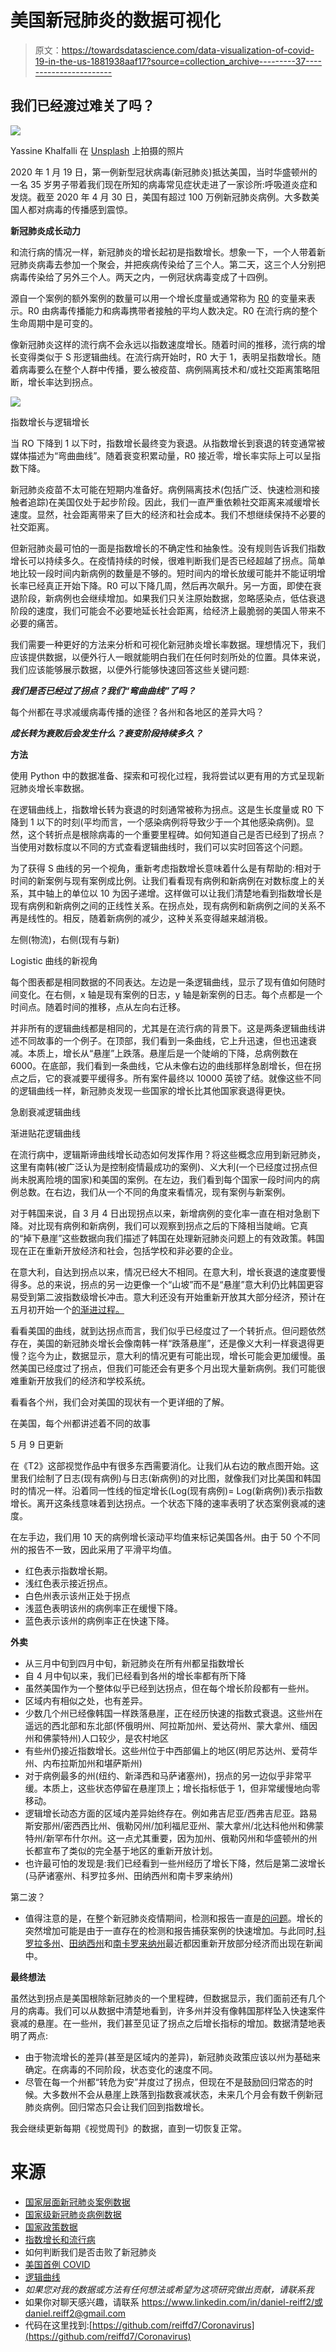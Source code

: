 # 美国新冠肺炎的数据可视化

> 原文：<https://towardsdatascience.com/data-visualization-of-covid-19-in-the-us-1881938aaf17?source=collection_archive---------37----------------------->

## 我们已经渡过难关了吗？

![](img/735fd800a8df51bc472743df03411ea3.png)

Yassine Khalfalli 在 [Unsplash](https://unsplash.com/s/photos/stay-home?utm_source=unsplash&utm_medium=referral&utm_content=creditCopyText) 上拍摄的照片

2020 年 1 月 19 日，第一例新型冠状病毒(新冠肺炎)抵达美国，当时华盛顿州的一名 35 岁男子带着我们现在所知的病毒常见症状走进了一家诊所:呼吸道炎症和发烧。截至 2020 年 4 月 30 日，美国有超过 100 万例新冠肺炎病例。大多数美国人都对病毒的传播感到震惊。

**新冠肺炎成长动力**

和流行病的情况一样，新冠肺炎的增长起初是指数增长。想象一下，一个人带着新冠肺炎病毒去参加一个聚会，并把疾病传染给了三个人。第二天，这三个人分别把病毒传染给了另外三个人。两天之内，一例冠状病毒变成了十四例。

源自一个案例的额外案例的数量可以用一个增长度量或通常称为 [R0](https://www.nytimes.com/2020/04/23/world/europe/coronavirus-R0-explainer.html) 的变量来表示。R0 由病毒传播能力和病毒携带者接触的平均人数决定。R0 在流行病的整个生命周期中是可变的。

像新冠肺炎这样的流行病不会永远以指数速度增长。随着时间的推移，流行病的增长变得类似于 S 形逻辑曲线。在流行病开始时，R0 大于 1，表明呈指数增长。随着病毒要么在整个人群中传播，要么被疫苗、病例隔离技术和/或社交距离策略阻断，增长率达到拐点。

![](img/2d2850a42acb20facd8d7e03dd635dce.png)

指数增长与逻辑增长

当 RO 下降到 1 以下时，指数增长最终变为衰退。从指数增长到衰退的转变通常被媒体描述为“弯曲曲线”。随着衰变积累动量，R0 接近零，增长率实际上可以呈指数下降。

新冠肺炎疫苗不太可能在短期内准备好。病例隔离技术(包括广泛、快速检测和接触者追踪)在美国仅处于起步阶段。因此，我们一直严重依赖社交距离来减缓增长速度。显然，社会距离带来了巨大的经济和社会成本。我们不想继续保持不必要的社交距离。

但新冠肺炎最可怕的一面是指数增长的不确定性和抽象性。没有规则告诉我们指数增长可以持续多久。在疫情持续的时候，很难判断我们是否已经超越了拐点。简单地比较一段时间内新病例的数量是不够的。短时间内的增长放缓可能并不能证明增长率已经真正开始下降。R0 可以下降几周，然后再次飙升。另一方面，即使在衰退阶段，新病例也会继续增加。如果我们只关注原始数据，忽略感染点，低估衰退阶段的速度，我们可能会不必要地延长社会距离，给经济上最脆弱的美国人带来不必要的痛苦。

我们需要一种更好的方法来分析和可视化新冠肺炎增长率数据。理想情况下，我们应该提供数据，以便外行人一眼就能明白我们在任何时刻所处的位置。具体来说，我们应该能够展示数据，以便外行能够快速回答这些关键问题:

***我们是否已经过了拐点？我们“弯曲曲线”了吗？***

每个州都在寻求减缓病毒传播的途径？各州和各地区的差异大吗？

***成长转为衰败后会发生什么？衰变阶段持续多久？***

**方法**

使用 Python 中的数据准备、探索和可视化过程，我将尝试以更有用的方式呈现新冠肺炎增长率数据。

在逻辑曲线上，指数增长转为衰退的时刻通常被称为拐点。这是生长度量或 R0 下降到 1 以下的时刻(平均而言，一个感染病例将导致少于一个其他感染病例)。显然，这个转折点是根除病毒的一个重要里程碑。如何知道自己是否已经到了拐点？当使用对数标度以不同的方式查看逻辑曲线时，我们可以实时回答这个问题。

为了获得 S 曲线的另一个视角，重新考虑指数增长意味着什么是有帮助的:相对于时间的新案例与现有案例成比例。让我们看看现有病例和新病例在对数标度上的关系，其中轴上的单位以 10 为因子递增。这样做可以让我们清楚地看到指数增长是现有病例和新病例之间的正线性关系。在拐点处，现有病例和新病例之间的关系不再是线性的。相反，随着新病例的减少，这种关系变得越来越消极。

左侧(物流)，右侧(现有与新)

Logistic 曲线的新视角

每个图表都是相同数据的不同表达。左边是一条逻辑曲线，显示了现有值如何随时间变化。在右侧，x 轴是现有案例的日志，y 轴是新案例的日志。每个点都是一个时间点。随着时间的推移，点从左向右迁移。

并非所有的逻辑曲线都是相同的，尤其是在流行病的背景下。这是两条逻辑曲线讲述不同故事的一个例子。在顶部，我们看到一条曲线，它上升迅速，但也迅速衰减。本质上，增长从“悬崖”上跌落。悬崖后是一个陡峭的下降，总病例数在 6000。在底部，我们看到一条曲线，它从未像右边的曲线那样急剧增长，但在拐点之后，它的衰减要平缓得多。所有案件最终以 10000 英镑了结。就像这些不同的逻辑曲线一样，新冠肺炎发现一些国家的增长比其他国家衰退得更快。

急剧衰减逻辑曲线

渐进贴花逻辑曲线

在流行病中，逻辑斯谛曲线增长动态如何发挥作用？将这些概念应用到新冠肺炎，这里有南韩(被广泛认为是控制疫情最成功的案例)、义大利(一个已经度过拐点但尚未脱离险境的国家)和美国的案例。在左边，我们看到每个国家一段时间内的病例总数。在右边，我们从一个不同的角度来看情况，现有案例与新案例。

对于韩国来说，自 3 月 4 日出现拐点以来，新增病例的变化率一直在相对急剧下降。对比现有病例和新病例，我们可以观察到拐点之后的下降相当陡峭。它真的“掉下悬崖”这些数据向我们描述了韩国在处理新冠肺炎问题上的有效政策。韩国现在正在重新开放经济和社会，包括学校和非必要的企业。

在意大利，自达到拐点以来，情况已经大不相同。在意大利，增长衰退的速度要慢得多。总的来说，拐点的另一边更像一个“山坡”而不是“悬崖”意大利仍比韩国更容易受到第二波指数级增长冲击。意大利还没有开始重新开放其大部分经济，预计在五月初开始一个[的渐进过程。](https://www.wsj.com/articles/italy-to-reopen-gradually-starting-on-may-4-11587935242)

看看美国的曲线，就到达拐点而言，我们似乎已经度过了一个转折点。但问题依然存在，美国的新冠肺炎增长会像南韩一样“跌落悬崖”，还是像义大利一样衰退得更慢？迄今为止，数据显示，意大利的情况更有可能出现，增长可能会更加缓慢。虽然美国已经度过了拐点，但我们可能还会有更多个月出现大量新病例。我们可能很难重新开放我们的经济和学校系统。

看看各个州，我们会对美国的现状有一个更详细的了解。

在美国，每个州都讲述着不同的故事

5 月 9 日更新

在《T2》这部视觉作品中有很多东西需要消化。让我们从右边的散点图开始。这里我们绘制了日志(现有病例)与日志(新病例)的对比图，就像我们对比美国和韩国时的情况一样。沿着同一性线的恒定增长(Log(现有病例)= Log(新病例))表示指数增长。离开这条线意味着到达拐点。一个状态下降的速率表明了状态案例衰减的速度。

在左手边，我们用 10 天的病例增长滚动平均值来标记美国各州。由于 50 个不同州的报告不一致，因此采用了平滑平均值。

*   红色表示指数增长期。
*   浅红色表示接近拐点。
*   白色州表示该州正处于拐点
*   浅蓝色表明该州的病例率正在缓慢下降。
*   蓝色表示该州的病例率正在快速下降。

**外卖**

*   从三月中旬到四月中旬，新冠肺炎在所有州都呈指数增长
*   自 4 月中旬以来，我们已经看到各州的增长率都有所下降
*   虽然美国作为一个整体似乎已经到达拐点，但在每个增长阶段都有一些州。
*   区域内有相似之处，也有差异。
*   少数几个州已经像韩国一样跌落悬崖，正在经历快速的指数式衰退。这些州在遥远的西北部和东北部(怀俄明州、阿拉斯加州、爱达荷州、蒙大拿州、缅因州和佛蒙特州)人口较少，是农村地区
*   有些州仍接近指数增长。这些州位于中西部偏上的地区(明尼苏达州、爱荷华州、内布拉斯加州和堪萨斯州)
*   对于病例最多的州(纽约、新泽西和马萨诸塞州)，拐点的另一边似乎非常平缓。本质上，这些状态停留在悬崖顶上；增长指标低于 1，但非常缓慢地向零移动。
*   逻辑增长动态方面的区域内差异始终存在。例如弗吉尼亚/西弗吉尼亚。路易斯安那州/密西西比州、俄勒冈州/加利福尼亚州、蒙大拿州/北达科他州和佛蒙特州/新罕布什尔州。这一点尤其重要，因为加州、俄勒冈州和华盛顿州的州长都宣布了类似的完全基于地区的重新开放计划。
*   也许最可怕的发现是:我们已经看到一些州经历了增长下降，然后是第二波增长(马萨诸塞州、科罗拉多州、田纳西州和南卡罗来纳州)

第二波？

*   值得注意的是，在整个新冠肺炎疫情期间，检测和报告一直是[的问题](https://www.nytimes.com/2020/03/28/us/testing-coronavirus-pandemic.html)。增长的突然增加可能是由于一直存在的检测和报告捕获案例的快速增加。与此同时,[科罗拉多州](https://thehill.com/homenews/state-watch/495167-in-colorado-its-a-progressive-governor-starting-to-reopen)、[田纳西州](https://www.npr.org/sections/coronavirus-live-updates/2020/04/27/845682973/tennessee-restaurants-reopen-as-state-sees-biggest-one-day-jump-in-covid-19-case)和[南卡罗来纳州](https://www.businessinsider.com/south-carolina-reopened-malls-and-movie-theaters-photos-2020-4)最近都因重新开放部分经济而出现在新闻中。

**最终想法**

虽然达到拐点是美国根除新冠肺炎的一个里程碑，但数据显示，我们面前还有几个月的病毒。我们可以从数据中清楚地看到，许多州并没有像韩国那样坠入快速案件衰减的悬崖。在一些州，我们甚至见证了拐点之后增长指标的增加。数据清楚地表明了两点:

*   由于物流增长的差异(甚至是区域内的差异)，新冠肺炎政策应该以州为基础来确定。在病毒的不同阶段，状态变化的速度不同。
*   尽管在每一个州都“转危为安”并度过了拐点，但现在不是鼓励回归常态的时候。大多数州不会从悬崖上跌落到指数衰减状态，未来几个月会有数千例新冠肺炎病例。回归常态只会让我们回到指数增长。

我会继续更新每期《视觉周刊》的数据，直到一切恢复正常。

# **来源**

*   [国家层面新冠肺炎案例数据](https://covidtracking.com/data)
*   [国家级新冠肺炎病例数据](https://data.humdata.org/dataset/novel-coronavirus-2019-ncov-cases)
*   [国家政策数据](https://www.kff.org/health-costs/issue-brief/state-data-and-policy-actions-to-address-coronavirus/)
*   [指数增长和流行病](https://www.youtube.com/watch?v=Kas0tIxDvrg)
*   如何判断我们是否击败了新冠肺炎
*   [美国首例 COVID](https://www.nejm.org/doi/full/10.1056/NEJMoa2)
*   [逻辑曲线](https://xaktly.com/LogisticFunctions.html)
*   *如果您对我的数据或方法有任何想法或希望为这项研究做出贡献，请联系我*
*   如果你对聊天感兴趣，请联系 https://www.linkedin.com/in/daniel-reiff2/或 daniel.reiff2@gmail.com
*   代码在这里找到:[https://github.com/reiffd7/Coronavirus](https://github.com/reiffd7/Coronavirus)
